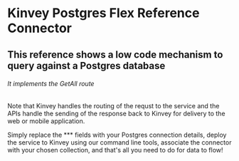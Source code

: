 # Kinvey Postgres Flex Reference Connector

## This reference shows a low code mechanism to query against a Postgres database
###### It implements the GetAll route
Note that Kinvey handles the routing of the requst to the service and the APIs handle the sending of the response back to Kinvey for delivery to the web or mobile application.

Simply replace the *** fields with your Postgres connection details, deploy the service to Kinvey using our command line tools, associate the connector with your chosen collection, and that's all you need to do for data to flow!

